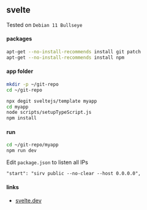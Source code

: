 ## svelte

Tested on `Debian 11 Bullseye`

#### packages

```bash
apt-get --no-install-recommends install git patch
apt-get --no-install-recommends install npm
```

#### app folder

```bash
mkdir -p ~/git-repo
cd ~/git-repo

npx degit sveltejs/template myapp
cd myapp
node scripts/setupTypeScript.js
npm install
```

#### run

```bash
cd ~/git-repo/myapp
npm run dev
```

Edit `package.json` to listen all IPs

```
"start": "sirv public --no-clear --host 0.0.0.0",
```

#### links

- [svelte.dev](https://svelte.dev/)
